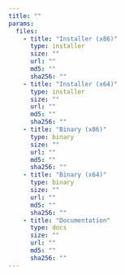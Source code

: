 ```yaml
---
title: ""
params:
  files:
    - title: "Installer (x86)"
      type: installer
      size: ""
      url: ""
      md5: ""
      sha256: ""
    - title: "Installer (x64)"
      type: installer
      size: ""
      url: ""
      md5: ""
      sha256: ""
    - title: "Binary (x86)"
      type: binary
      size: ""
      url: ""
      md5: ""
      sha256: ""
    - title: "Binary (x64)"
      type: binary
      size: ""
      url: ""
      md5: ""
      sha256: ""
    - title: "Documentation"
      type: docs
      size: ""
      url: ""
      md5: ""
      sha256: ""
---
```

